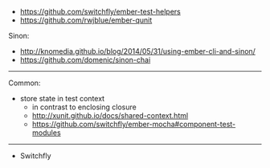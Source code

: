 * https://github.com/switchfly/ember-test-helpers
* https://github.com/rwjblue/ember-qunit

Sinon:

* http://knomedia.github.io/blog/2014/05/31/using-ember-cli-and-sinon/
* https://github.com/domenic/sinon-chai

---

Common:

* store state in test context
    * in contrast to enclosing closure
    * http://xunit.github.io/docs/shared-context.html
    * https://github.com/switchfly/ember-mocha#component-test-modules

---

* Switchfly
